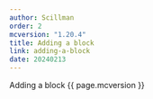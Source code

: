 ```yaml
---
author: Scillman
order: 2
mcversion: "1.20.4"
title: Adding a block
link: adding-a-block
date: 20240213
---
```

Adding a block {{ page.mcversion }}
